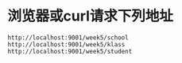 # 浏览器或curl请求下列地址
```
http://localhost:9001/week5/school
http://localhost:9001/week5/klass
http://localhost:9001/week5/student
```